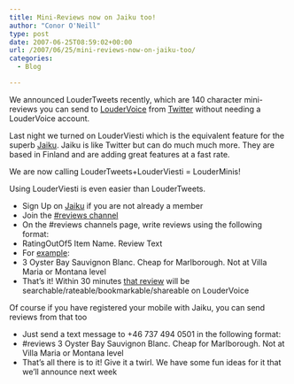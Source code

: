 ```yaml
---
title: Mini-Reviews now on Jaiku too!
author: "Conor O'Neill"
type: post
date: 2007-06-25T08:59:02+00:00
url: /2007/06/25/mini-reviews-now-on-jaiku-too/
categories:
  - Blog

---
```

We announced LouderTweets recently, which are 140 character mini-reviews you can send to [LouderVoice][1] from [Twitter][2] without needing a LouderVoice account.

Last night we turned on LouderViesti which is the equivalent feature for the superb [Jaiku][3]. Jaiku is like Twitter but can do much much more. They are based in Finland and are adding great features at a fast rate.

We are now calling LouderTweets+LouderViesti = LouderMinis!

Using LouderViesti is even easier than LouderTweets.

  * Sign Up on [Jaiku][4] if you are not already a member
  * Join the [#reviews channel][5]
  * On the #reviews channels page, write reviews using the following format:
  * RatingOutOf5 Item Name. Review Text
  * For [example][6]:
  * 3 Oyster Bay Sauvignon Blanc. Cheap for Marlborough. Not at Villa Maria or Montana level
  * That&#8217;s it! Within 30 minutes [that review][7] will be searchable/rateable/bookmarkable/shareable on LouderVoice

Of course if you have registered your mobile with Jaiku, you can send reviews from that too

  * Just send a text message to +46 737 494 0501 in the following format:
  * #reviews 3 Oyster Bay Sauvignon Blanc. Cheap for Marlborough. Not at Villa Maria or Montana level
  * That&#8217;s all there is to it! Give it a twirl. We have some fun ideas for it that we&#8217;ll announce next week

 [1]: http://www.loudervoice.com/
 [2]: http://twitter.com/
 [3]: http://jaiku.com/
 [4]: http://www.jaiku.com/
 [5]: http://jaiku.com/channel/reviews
 [6]: http://jaiku.com/channel/reviews/presence/5136802
 [7]: http://www.loudervoice.com/search?q=Oyster+Bay